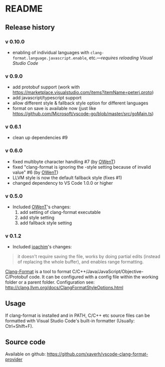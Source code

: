 # README

## Release history

### v 0.10.0
* enabling of individual languages with ```clang-format.language.javascript.enable```, etc.*—requires reloading Visual Studio Code*

### v 0.9.0
* add protobuf support (work with https://marketplace.visualstudio.com/items?itemName=peterj.proto)
* add javascript/typescript support
* allow different style & fallback style option for different languages
* format on save is available now (just like https://github.com/Microsoft/vscode-go/blob/master/src/goMain.ts)

### v 0.6.1
* clean up dependencies #9

### v 0.6.0
* fixed multibyte character handling #7 (by [OWenT](https://github.com/owt5008137))
* fixed "clang-format is ignoring the -style setting because of invalid value" #6 (by [OWenT](https://github.com/owt5008137))
* LLVM style is now the default fallback style (fixes #1)
* changed dependency to VS Code 1.0.0 or higher

### v 0.5.0
* Included [OWenT](https://github.com/owt5008137)'s changes:
  1. add setting of clang-format executable
  2. add style setting
  3. add fallback style setting

### v 0.1.2
* Included [ioachim](https://github.com/ioachim/)'s changes:
> it doesn't require saving the file, works by doing partial edits (instead of replacing the whole buffer), and enables range formatting.

[Clang-Format](http://clang.llvm.org/docs/ClangFormat.html) is a tool to format C/C++/Java/JavaScript/Objective-C/Protobuf code. It can be configured with a config file within the working folder or a parent folder. Configuration see: http://clang.llvm.org/docs/ClangFormatStyleOptions.html


## Usage
If clang-format is installed and in PATH, C/C++ etc source files can be formatted with Visual Studio Code's built-in formatter (Usually: Ctrl+Shift+F).

## Source code
Available on github: https://github.com/xaverh/vscode-clang-format-provider
